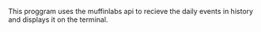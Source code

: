 This proggram uses the muffinlabs api to recieve the daily events in history and displays it on the terminal.
